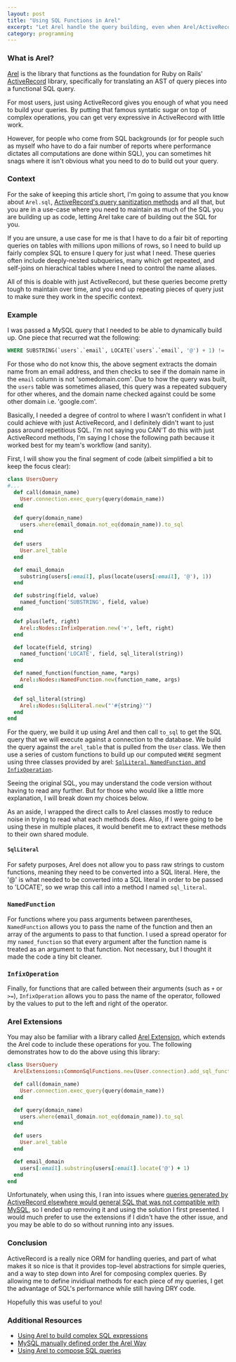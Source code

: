 ```yaml
---
layout: post
title: "Using SQL Functions in Arel"
excerpt: "Let Arel handle the query building, even when Arel/ActiveRecord doesn't support the function"
category: programming
---
```


### What is Arel?

[Arel](https://github.com/rails/arel) is the library that functions as the foundation for Ruby on Rails' [ActiveRecord](https://rubygems.org/gems/activerecord) library, specifically for translating an AST of query pieces into a functional SQL query.

For most users, just using ActiveRecord gives you enough of what you need to build your queries. By putting that famous syntatic sugar on top of complex operations, you can get very expressive in ActiveRecord with little work.

However, for people who come from SQL backgrounds (or for people such as myself who have to do a fair number of reports where performance dictates all computations are done within SQL), you can sometimes hit snags where it isn't obvious what you need to do to build out your query.

### Context

For the sake of keeping this article short, I'm going to assume that you know about `Arel.sql`, [ActiveRecord's query sanitization methods](https://api.rubyonrails.org/classes/ActiveRecord/Sanitization/ClassMethods.html) and all that, but you are in a use-case where you need to maintain as much of the SQL you are building up as code, letting Arel take care of building out the SQL for you.

If you are unsure, a use case for me is that I have to do a fair bit of reporting queries on tables with millions upon millions of rows, so I need to build up fairly complex SQL to ensure I query for just what I need. These queries often include deeply-nested subqueries, many which get repeated, and self-joins on hierachical tables where I need to control the name aliases.

All of this is doable with just ActiveRecord, but these queries become pretty tough to maintain over time, and you end up repeating pieces of query just to make sure they work in the specific context.

### Example

I was passed a MySQL query that I needed to be able to dynamically build up. One piece that recurred wat the following:

```sql
WHERE SUBSTRING(`users`.`email`, LOCATE(`users`.`email`, '@') + 1) != 'somedomain.com'
```

For those who do not know this, the above segment extracts the domain name from an email address, and then checks to see if the domain name in the `email` column is not 'somedomain.com'. Due to how the query was built, the `users` table was sometimes aliased, this query was a repeated subquery for other wheres, and the domain name checked against could be some other domain i.e. 'google.com'.

Basically, I needed a degree of control to where I wasn't confident in what I could achieve with just ActiveRecord, and I definitely didn't want to just pass around repetitious SQL. I'm not saying you CAN'T do this with just ActiveRecord methods, I'm saying I chose the following path because it worked best for my team's workflow (and sanity).

First, I will show you the final segment of code (albeit simplified a bit to keep the focus clear):

```ruby
class UsersQuery
#...
  def call(domain_name)
    User.connection.exec_query(query(domain_name))
  end

  def query(domain_name)
    users.where(email_domain.not_eq(domain_name)).to_sql
  end

  def users
    User.arel_table
  end

  def email_domain
    substring(users[:email], plus(locate(users[:email], '@'), 1))
  end

  def substring(field, value)
    named_function('SUBSTRING', field, value)
  end

  def plus(left, right)
    Arel::Nodes::InfixOperation.new('+', left, right)
  end

  def locate(field, string)
    named_function('LOCATE', field, sql_literal(string))
  end

  def named_function(function_name, *args)
    Arel::Nodes::NamedFunction.new(function_name, args)
  end

  def sql_literal(string)
    Arel::Nodes::SqlLiteral.new("'#{string}'")
  end
end
```

For the query, we build it up using Arel and then call `to_sql` to get the SQL query that we will execute against a connection to the database. We build the query against the `arel_table` that is pulled from the `User` class. We then use a series of custom functions to build up our computed `WHERE` segment using three classes provided by arel: [`SqlLiteral`, `NamedFunction`, and `InfixOperation`](https://www.rubydoc.info/gems/arel/Arel/Nodes).

Seeing the original SQL, you may understand the code version without having to read any further. But for those who would like a little more explanation, I will break down my choices below.

As an aside, I wrapped the direct calls to Arel classes mostly to reduce noise in trying to read what each methods does. Also, if I were going to be using these in multiple places, it would benefit me to extract these methods to their own shared module.

#### `SqlLiteral`

For safety purposes, Arel does not allow you to pass raw strings to custom functions, meaning they need to be converted into a SQL literal. Here, the '@' is what needed to be converted into a SQL literal in order to be passed to 'LOCATE', so we wrap this call into a method I named `sql_literal`.

### `NamedFunction`

For functions where you pass arguments between parentheses, `NamedFunction` allows you to pass the name of the function and then an array of the arguments to pass to that function. I used a spread operator for my `named_function` so that every argument after the function name is treated as an argument to that function. Not necessary, but I thought it made the code a tiny bit cleaner.

### `InfixOperation`

Finally, for functions that are called between their arguments (such as `+` or `>=`), `InfixOperation` allows you to pass the name of the operator, followed by the values to put to the left and right of the operator.

### Arel Extensions

You may also be familiar with a library called [Arel Extension](https://github.com/Faveod/arel-extensions), which extends the Arel code to include these operations for you. The following demonstrates how to do the above using this library:

```ruby
class UsersQuery
  ArelExtensions::CommonSqlFunctions.new(User.connection).add_sql_functions

  def call(domain_name)
    User.connection.exec_query(query(domain_name))
  end

  def query(domain_name)
    users.where(email_domain.not_eq(domain_name)).to_sql
  end

  def users
    User.arel_table
  end

  def email_domain
    users[:email].substring(users[:email].locate('@') + 1)
  end
end
```

Unfortunately, when using this, I ran into issues where [queries generated by ActiveRecord elsewhere would general SQL that was not compatible with MySQL](https://github.com/jbox-web/ajax-datatables-rails/issues/377), so I ended up removing it and using the solution I first presented. I would much prefer to use the extensions if I didn't have the other issue, and you may be able to do so without running into any issues.

### Conclusion

ActiveRecord is a really nice ORM for handling queries, and part of what makes it so nice is that it provides top-level abstractions for simple queries, and a way to step down into Arel for composing complex queries. By allowing me to define invidiual methods for each piece of my queries, I get the advantage of SQL's performance while still having DRY code.

Hopefully this was useful to you!

### Additional Resources

- [Using Arel to build complex SQL expressions](https://tanzu.vmware.com/content/blog/using-arel-to-build-complex-sql-expressions)
- [MySQL manually defined order the Arel Way](https://kyles.work/code/mysql-manually-defined-order-the-arel-way)
- [Using Arel to compose SQL queries](https://thoughtbot.com/blog/using-arel-to-compose-sql-queries)
